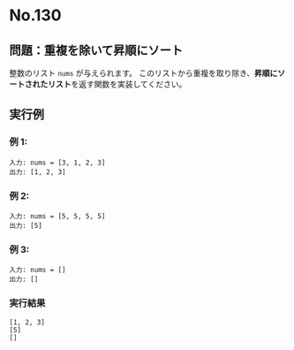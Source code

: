 # No.130

## 問題：重複を除いて昇順にソート

整数のリスト `nums` が与えられます。
このリストから重複を取り除き、**昇順にソートされたリスト**を返す関数を実装してください。

## 実行例

### 例 1:

```
入力: nums = [3, 1, 2, 3]
出力: [1, 2, 3]
```

### 例 2:

```
入力: nums = [5, 5, 5, 5]
出力: [5]
```

### 例 3:

```
入力: nums = []
出力: []
```

### 実行結果

```text
[1, 2, 3]
[5]
[]
```
